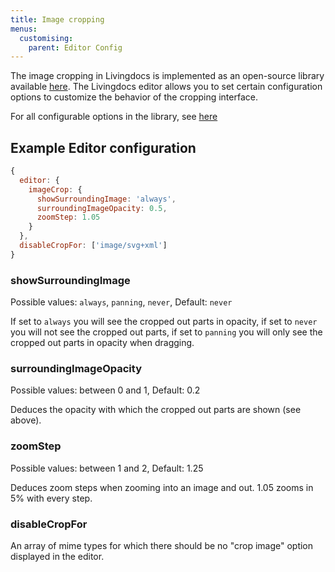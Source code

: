 ```yaml
---
title: Image cropping
menus:
  customising:
    parent: Editor Config
---
```


The image cropping in Livingdocs is implemented as an open-source library available [here](https://github.com/livingdocsIO/srcissors).
The Livingdocs editor allows you to set certain configuration options to customize the behavior of the cropping interface.

For all configurable options in the library, see [here](https://github.com/livingdocsIO/srcissors#configuration-options)

## Example Editor configuration

```js
{
  editor: {
    imageCrop: {
      showSurroundingImage: 'always',
      surroundingImageOpacity: 0.5,
      zoomStep: 1.05
    }
  },
  disableCropFor: ['image/svg+xml']
}
```

### showSurroundingImage

Possible values: `always`, `panning`, `never`, Default: `never`

If set to `always` you will see the cropped out parts in opacity, if set to `never` you will not see the cropped out parts, if set to `panning` you will only see the cropped out parts in opacity when dragging.

### surroundingImageOpacity

Possible values: between 0 and 1, Default: 0.2

Deduces the opacity with which the cropped out parts are shown (see above).

### zoomStep

Possible values: between 1 and 2, Default: 1.25

Deduces zoom steps when zooming into an image and out. 1.05 zooms in 5% with every step.

### disableCropFor

An array of mime types for which there should be no "crop image" option displayed in the editor.
